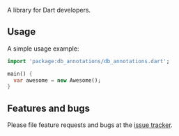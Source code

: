 A library for Dart developers.

## Usage

A simple usage example:

```dart
import 'package:db_annotations/db_annotations.dart';

main() {
  var awesome = new Awesome();
}
```

## Features and bugs

Please file feature requests and bugs at the [issue tracker][tracker].

[tracker]: http://example.com/issues/replaceme
